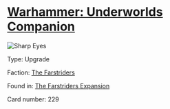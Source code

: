 # [Warhammer: Underworlds Companion](https://guidokessels.github.io/wh-underworlds)

  

![Sharp Eyes](https://warhammerunderworlds.com/wp-content/uploads/sites/6/2018/03/229_ENG.png)



Type: Upgrade

Faction: [The Farstriders](https://guidokessels.github.io/wh-underworlds/factions/the-farstriders)

Found in: [The Farstriders Expansion](https://guidokessels.github.io/wh-underworlds/locations/the-farstriders-expansion)

Card number: 229
